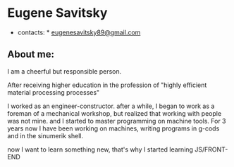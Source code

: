 # Eugene Savitsky


* contacts: * eugenesavitsky89@gmail.com
## About me:
I am a cheerful but responsible person.

After receiving higher education in the profession of "highly efficient material processing processes"

I worked as an engineer-constructor. after a while, I began to work as a foreman of a mechanical workshop, but realized that working with people was not mine. 
and I started to master programming on machine tools.
For 3 years now I have been working on machines, writing programs in g-cods and in the sinumerik shell.

now I want to learn something new, that's why I started learning JS/FRONT-END